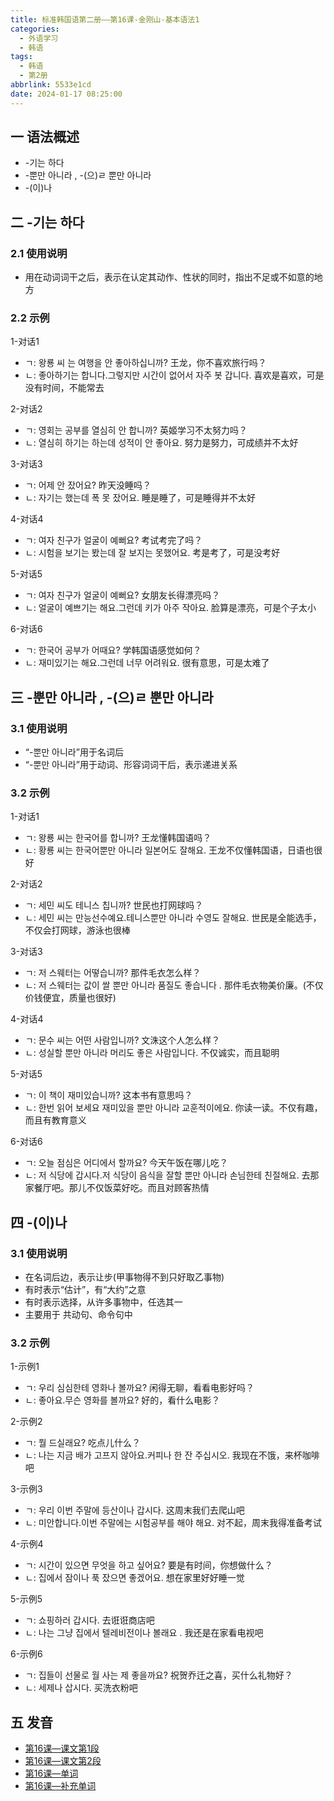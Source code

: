 ```yaml
---
title: 标准韩国语第二册——第16课-金刚山-基本语法1
categories:
  - 外语学习
  - 韩语
tags:
  - 韩语
  - 第2册
abbrlink: 5533e1cd
date: 2024-01-17 08:25:00
---
```

## 一 语法概述

* -기는 하다
* -뿐만 아니라 , -(으)ㄹ 뿐만 아니라
* -(이)나

<!--more-->

## 二  -기는 하다

### 2.1 使用说明

* 用在动词词干之后，表示在认定其动作、性状的同时，指出不足或不如意的地方

### 2.2 示例

1-对话1

* ㄱ: 왕룡 씨 는 여행을 안 좋아하십니까? 王龙，你不喜欢旅行吗？
* ㄴ:  좋아하기는 합니다.그렇지만 시간이 없어서 자주 봇 갑니다. 喜欢是喜欢，可是没有时间，不能常去

2-对话2

* ㄱ: 영회는 공부를 열심히 안 합니까? 英姬学习不太努力吗？
* ㄴ: 열심히 하기는 하는데 성적이 안 좋아요. 努力是努力，可成绩并不太好

3-对话3

* ㄱ: 어제 안 잤어요? 昨天没睡吗？
* ㄴ: 자기는 했는데 폭 못 잤어요. 睡是睡了，可是睡得并不太好

4-对话4

* ㄱ: 여자 친구가 얼굴이 예뻐요? 考试考完了吗？
* ㄴ: 시험을 보기는 봤는데 잘 보지는 못했어요. 考是考了，可是没考好

5-对话5

* ㄱ: 여자 친구가 얼굴이 예뻐요? 女朋友长得漂亮吗？
* ㄴ:  얼굴이 예쁘기는 해요.그런데 키가 아주 작아요. 脸算是漂亮，可是个子太小

6-对话6

* ㄱ: 한국어 공부가 어때요? 学韩国语感觉如何？
* ㄴ:  재미있기는 해요.그런데 너무 어려워요. 很有意思，可是太难了

## 三 -뿐만 아니라 , -(으)ㄹ 뿐만 아니라

### 3.1 使用说明

* “-뿐만 아니라”用于名词后
* “-뿐만 아니라”用于动词、形容词词干后，表示递进关系

### 3.2 示例

1-对话1

* ㄱ: 왕룡 씨는 한국어를 합니까? 王龙懂韩国语吗？
* ㄴ:  황룡 씨는 한국어뿐만 아니라 일본어도 잘해요. 王龙不仅懂韩国语，日语也很好

2-对话2

* ㄱ: 세민 씨도 테니스 칩니까? 世民也打网球吗？
* ㄴ: 세민 씨는 만능선수예요.테니스뿐만 아니라 수영도 잘해요. 世民是全能选手，不仅会打网球，游泳也很棒

3-对话3

* ㄱ: 저 스웨터는 어떻습니까? 那件毛衣怎么样？
* ㄴ:  저 스웨터는 값이 쌀 뿐만 아니라 품질도 좋습니다 . 那件毛衣物美价廉。(不仅价钱便宜，质量也很好)

4-对话4

* ㄱ: 문수 씨는 어떤 사람입니까? 文洙这个人怎么样？
* ㄴ:  성실할 뿐만 아니라 머리도 좋은 사람입니다. 不仅诚实，而且聪明

5-对话5

* ㄱ:  이 책이 재미있습니까? 这本书有意思吗？
* ㄴ:  한번 읽어 보세요 재미있을 뿐만 아니라 교훈적이에요. 你读一读。不仅有趣，而且有教育意义

6-对话6

* ㄱ:  오늘 점심은 어디에서 할까요? 今天午饭在哪儿吃？
* ㄴ:  저 식당에 갑시다.저 식당이 음식을 잘할 뿐만 아니라 손님한테 친절해요. 去那家餐厅吧。那儿不仅饭菜好吃。而且对顾客热情

## 四 -(이)나

### 3.1 使用说明

* 在名词后边，表示让步(甲事物得不到只好取乙事物)
* 有时表示“估计”，有“大约”之意
* 有时表示选择，从许多事物中，任选其一
* 主要用于 共动句、命令句中

### 3.2 示例

1-示例1

* ㄱ:  우리 심심한테 영화나 볼까요? 闲得无聊，看看电影好吗？
* ㄴ:  좋아요.무슨 영화를 볼까요? 好的，看什么电影？

2-示例2

* ㄱ:  뭘 드실래요? 吃点儿什么？
* ㄴ:  나는 지금 배가 고프지 않아요.커피나 한 잔 주십시오. 我现在不饿，来杯咖啡吧

3-示例3

* ㄱ:  우리 이번 주말에 등산이나 갑시다. 这周末我们去爬山吧
* ㄴ:  미안합니다.이번 주말에는 시험공부를 해야 해요. 对不起，周末我得准备考试

4-示例4

* ㄱ:  시간이 있으면 무엇을 하고 싶어요? 要是有时间，你想做什么？
* ㄴ:  집에서 잠이나 푹 잤으면 좋겠어요. 想在家里好好睡一觉

5-示例5

* ㄱ:  쇼핑하러 갑시다. 去诳诳商店吧
* ㄴ:  나는 그냥 집에서 텔레비전이나 볼래요 . 我还是在家看电视吧

6-示例6

* ㄱ:  집들이 선물로 월 사는 제 좋을까요? 祝贺乔迁之喜，买什么礼物好？
* ㄴ:  세제나 삽시다. 买洗衣粉吧

## 五 发音

* [第16课—课文第1段][1]
* [第16课—课文第2段][2]
* [第16课—单词][3]
* [第16课—补充单词][4]



[1]:https://active.clewm.net/ANa0bd?qrurl=http://qr31.cn/ANa0bd&gtype=1&key=4a86117519b40e0a0045886b2161624fcad6479913
[2]:https://active.clewm.net/COWvqa?qrurl=http://qr31.cn/COWvqa&gtype=1&key=b8a701731ed5332fb04588557ec9aef7c2328eb960
[3]:https://active.clewm.net/A7Bcw5?qrurl=http://qr31.cn/A7Bcw5&gtype=1&key=79c0c1701055ac717045888bc4171e8bd5cd472980
[4]:https://active.clewm.net/AhzO4g?qrurl=http://qr31.cn/AhzO4g&gtype=1&key=91693174c31442e3a04589352bffd4fb368f3fc005